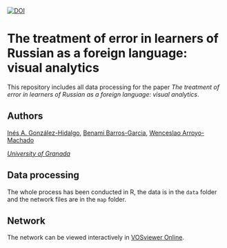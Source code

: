 [![DOI](https://zenodo.org/badge/DOI/10.5281/zenodo.7581912.svg)](https://doi.org/10.5281/zenodo.7581912)

# The treatment of error in learners of Russian as a foreign language: visual analytics
This repository includes all data processing for the paper *The treatment of error in learners of Russian as a foreign language: visual analytics*.

## Authors
[Inés A. González-Hidalgo](https://orcid.org/0000-0002-9372-693X), [Benami Barros-Garcia](https://orcid.org/0000-0002-1974-1410), [Wenceslao Arroyo-Machado](https://orcid.org/0000-0001-9437-8757)

*[University of Granada](https://ror.org/04njjy449)*

## Data processing
The whole process has been conducted in R, the data is in the `data` folder and the network files are in the `map` folder.

## Network
The network can be viewed interactively in [VOSviewer Online](https://app.vosviewer.com/?map=https%3A%2F%2Fraw.githubusercontent.com%2FWences91%2Fvisual_analytics%2Fmain%2Fmap%2Fmap.txt&network=https%3A%2F%2Fraw.githubusercontent.com%2FWences91%2Fvisual_analytics%2Fmain%2Fmap%2Fnet.txt&scale=2&item_size_variation=1&item_color=1&item_size=1).
